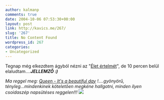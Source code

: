 ```yaml
---
author: kalmanp
comments: true
date: 2004-10-06 07:53:30+00:00
layout: post
link: http://kavics.me/267/
slug: '267'
title: No Content Found
wordpress_id: 267
categories:
- Uncategorized
---
```


Tegnap még elkezdtem ágyból nézni az "[Élet értelmét](http://www.torofilm.hu/Meaning.html)", de 10 percen belül elaludtam....**_JELLEMZŐ :)_**




_Ma reggel meg: [Queen - It's a beautiful day](http://www.lyricscafe.com/q/queen/159.htm) !....gyönyörű, tényleg...mindenkinek köteletően megkéne hallgatni, minden ilyen csoidaszép napsütéses reggelen!!! ![](http://kavics.freeblog.hu/Files/sunshine.gif)_
